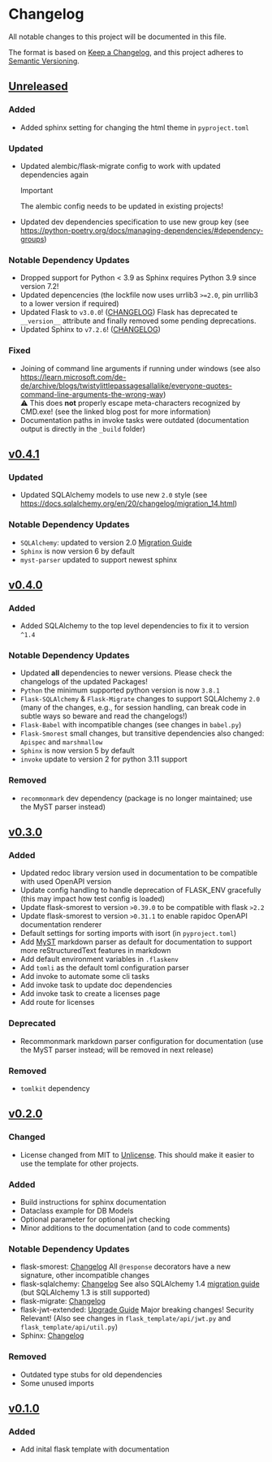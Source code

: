 # Changelog

All notable changes to this project will be documented in this file.

The format is based on [Keep a Changelog](https://keepachangelog.com/en/1.0.0/),
and this project adheres to [Semantic Versioning](https://semver.org/spec/v2.0.0.html).

## [Unreleased]

### Added

- Added sphinx setting for changing the html theme in `pyproject.toml`

### Updated

- Updated alembic/flask-migrate config to work with updated dependencies again
  > [!IMPORTANT]
  > The alembic config needs to be updated in existing projects!
- Updated dev dependencies specification to use new group key (see <https://python-poetry.org/docs/managing-dependencies/#dependency-groups>)

### Notable Dependency Updates

- Dropped support for Python < 3.9 as Sphinx requires Python 3.9 since version 7.2!
- Updated depencencies (the lockfile now uses urrlib3 `>=2.0`, pin urrllib3 to a lower version if required)
- Updated Flask to `v3.0.0`! ([CHANGELOG](https://flask.palletsprojects.com/en/3.0.x/changes/#version-3-0-1))
  Flask has deprecated te `__version__` attribute and finally removed some pending deprecations.
- Updated Sphinx to `v7.2.6`! ([CHANGELOG](https://www.sphinx-doc.org/en/master/changes.html#release-7-2-6-released-sep-13-2023))

### Fixed

- Joining of command line arguments if running under windows (see also <https://learn.microsoft.com/de-de/archive/blogs/twistylittlepassagesallalike/everyone-quotes-command-line-arguments-the-wrong-way>)\
  ⚠️ This does **not** properly escape meta-characters recognized by CMD.exe! (see the linked blog post for more information)
- Documentation paths in invoke tasks were outdated (documentation output is directly in the `_build` folder)


## [v0.4.1]

### Updated

- Updated SQLAlchemy models to use new `2.0` style (see <https://docs.sqlalchemy.org/en/20/changelog/migration_14.html>)

### Notable Dependency Updates

- `SQLAlchemy`: updated to version 2.0 [Migration Guide](https://docs.sqlalchemy.org/en/20/changelog/migration_14.html)
- `Sphinx` is now version 6 by default
- `myst-parser` updated to support newest sphinx


## [v0.4.0]

### Added

- Added SQLAlchemy to the top level dependencies to fix it to version `^1.4`

### Notable Dependency Updates

- Updated **all** dependencies to newer versions. Please check the changelogs of the updated Packages!
- `Python` the minimum supported python version is now `3.8.1`
- `Flask-SQLAlchemy` & `Flask-Migrate` changes to support SQLAlchemy `2.0` (many of the changes, e.g., for session handling, can break code in subtle ways so beware and read the changelogs!)
- `Flask-Babel` with incompatible changes (see changes in `babel.py`)
- `Flask-Smorest` small changes, but transitive dependencies also changed: `Apispec` and `marshmallow`
- `Sphinx` is now version 5 by default
- `invoke` update to version 2 for python 3.11 support

### Removed

- `recommonmark` dev dependency (package is no longer maintained; use the MyST parser instead)


## [v0.3.0]

### Added

- Updated redoc library version used in documentation to be compatible with used OpenAPI version
- Update config handling to handle deprecation of FLASK_ENV gracefully (this may impact how test config is loaded)
- Update flask-smorest to version `>0.39.0` to be compatible with flask `>2.2`
- Update flask-smorest to version `>0.31.1` to enable rapidoc OpenAPI documentation renderer
- Default settings for sorting imports with isort (in `pyproject.toml`)
- Add [MyST](https://myst-parser.readthedocs.io/en/latest/) markdown parser as default for documentation to support more reStructuredText features in markdown
- Add default environment variables in `.flaskenv`
- Add `tomli` as the default toml configuration parser
- Add invoke to automate some cli tasks
- Add invoke task to update doc dependencies
- Add invoke task to create a licenses page
- Add route for licenses

### Deprecated

- Recommonmark markdown parser configuration for documentation (use the MyST parser instead; will be removed in next release)

### Removed

- `tomlkit` dependency


## [v0.2.0]

### Changed

- License changed from MIT to [Unlicense](https://unlicense.org). This should make it easier to use the template for other projects.

### Added

- Build instructions for sphinx documentation
- Dataclass example for DB Models
- Optional parameter for optional jwt checking
- Minor additions to the documentation (and to code comments)

### Notable Dependency Updates

- flask-smorest: [Changelog](https://github.com/marshmallow-code/flask-smorest/blob/master/CHANGELOG.rst) All `@response` decorators have a new signature, other incompatible changes
- flask-sqlalchemy: [Changelog](https://github.com/pallets/flask-sqlalchemy/blob/master/CHANGES.rst) See also SQLAlchemy 1.4 [migration guide](https://docs.sqlalchemy.org/en/14/changelog/migration_14.html) (but SQLAlchemy 1.3 is still supported)
- flask-migrate: [Changelog](https://github.com/miguelgrinberg/Flask-Migrate/blob/main/CHANGES.md)
- flask-jwt-extended: [Upgrade Guide](https://flask-jwt-extended.readthedocs.io/en/stable/v4_upgrade_guide/) Major breaking changes! Security Relevant! (Also see changes in `flask_template/api/jwt.py` and `flask_template/api/util.py`)
- Sphinx: [Changelog](https://www.sphinx-doc.org/en/master/changes.html)

### Removed

- Outdated type stubs for old dependencies
- Some unused imports


## [v0.1.0]

### Added
- Add inital flask template with documentation


[unreleased]: https://github.com/buehlefs/flask-template/compare/v0.4.1...HEAD
[v0.4.1]: https://github.com/buehlefs/flask-template/releases/tag/v0.4.1
[v0.4.0]: https://github.com/buehlefs/flask-template/releases/tag/v0.4.0
[v0.3.0]: https://github.com/buehlefs/flask-template/releases/tag/v0.3.0
[v0.2.0]: https://github.com/buehlefs/flask-template/releases/tag/v0.2.0
[v0.1.0]: https://github.com/buehlefs/flask-template/releases/tag/v0.1.0
